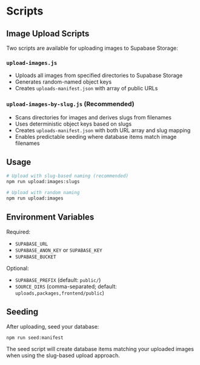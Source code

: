 # Scripts

## Image Upload Scripts

Two scripts are available for uploading images to Supabase Storage:

### `upload-images.js`
- Uploads all images from specified directories to Supabase Storage
- Generates random-named object keys 
- Creates `uploads-manifest.json` with array of public URLs

### `upload-images-by-slug.js` (Recommended)
- Scans directories for images and derives slugs from filenames
- Uses deterministic object keys based on slugs
- Creates `uploads-manifest.json` with both URL array and slug mapping
- Enables predictable seeding where database items match image filenames

## Usage

```bash
# Upload with slug-based naming (recommended)
npm run upload:images:slugs

# Upload with random naming
npm run upload:images
```

## Environment Variables

Required:
- `SUPABASE_URL`
- `SUPABASE_ANON_KEY` or `SUPABASE_KEY`
- `SUPABASE_BUCKET`

Optional:
- `SUPABASE_PREFIX` (default: `public/`)
- `SOURCE_DIRS` (comma-separated; default: `uploads,packages,frontend/public`)

## Seeding

After uploading, seed your database:

```bash
npm run seed:manifest
```

The seed script will create database items matching your uploaded images when using the slug-based upload approach.

